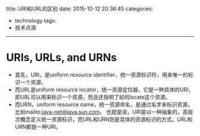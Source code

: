 title: URI和URL的区别
date: 2015-10-12 20:36:45
categories:
- technology
tags:
- 技术点滴
---
URIs, URLs, and URNs
=============
* 首先，URI，是uniform resource identifier，统一资源标识符，用来唯一的标识一个资源。
* 而URL是uniform resource locator，统一资源定位器，它是一种具体的URI，即URL可以用来标识一个资源，而且还指明了如何locate这个资源。
* 而URN，uniform resource name，统一资源命名，是通过名字来标识资源，比如mailto:java-net@java.sun.com。
也就是说，URI是以一种抽象的，高层次概念定义统一资源标识，而URL和URN则是具体的资源标识的方式。URL和URN都是一种URI。